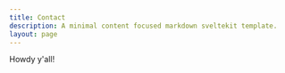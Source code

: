 ```yaml
---
title: Contact
description: A minimal content focused markdown sveltekit template.
layout: page
---
```


Howdy y'all!